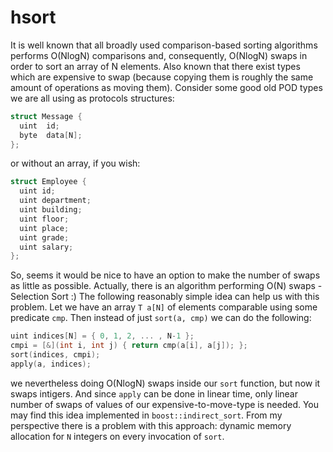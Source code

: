 # hsort

It is well known that all broadly used comparison-based sorting algorithms performs O(NlogN) comparisons and, consequently, O(NlogN) swaps in order to sort an array of N elements. Also known that there exist types which are expensive to swap (because copying them is roughly the same amount of operations as moving them). Consider some good old POD types we are all using as protocols structures:

```cpp
struct Message {
  uint  id;
  byte  data[N];
};
```

or without an array, if you wish:

```cpp
struct Employee {
  uint id;
  uint department;
  uint building;
  uint floor;
  uint place;
  uint grade;
  uint salary;
};
```

So, seems it would be nice to have an option to make the number of swaps as little as possible. Actually, there is an algorithm performing O(N) swaps - Selection Sort :)
The following reasonably simple idea can help us with this problem. Let we have an array `T a[N]` of elements comparable using some predicate `cmp`. Then instead of just `sort(a, cmp)` we can do the following:
```cpp
uint indices[N] = { 0, 1, 2, ... , N-1 };
cmpi = [&](int i, int j) { return cmp(a[i], a[j]); };
sort(indices, cmpi);
apply(a, indices);
```
we nevertheless doing O(NlogN) swaps inside our `sort` function, but now it swaps intigers. And since `apply` can be done in linear time, only linear number of swaps of values of our expensive-to-move-type is needed.
You may find this idea implemented in `boost::indirect_sort`.
From my perspective there is a problem with this approach: dynamic memory allocation for `N` integers on every invocation of `sort`.

